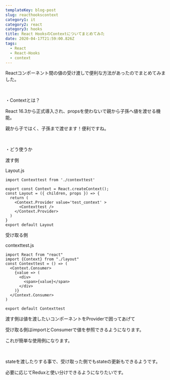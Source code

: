 ```yaml
---
templateKey: blog-post
slug: reacthookscontext
category1: it
category2: react
category3: hooks
title: React HooksのContextについてまとめてみた
date: 2020-04-17T21:59:00.826Z
tags:
  - React
  - React-Hooks
  - context
---
```

Reactコンポーネント間の値の受け渡しで便利な方法があったのでまとめてみました。

<br>

・Contextとは？

React 16.3から正式導入され、propsを使わないで親から子孫へ値を渡せる機能。

親から子ではく、子孫まで渡せます！便利ですね。

<br>

・どう使うか

渡す側

Layout.js

```
import Contexttest from './contexttest'

export const Context = React.createContext();
const Layout = ({ children, props }) => {
  return (
    <Context.Provider value='test_context' >
      <Contexttest />
    </Context.Provider>
  )
}
export default Layout

```

受け取る側

contexttest.js

```
import React from "react"
import {Context} from "./layout"
const Contexttest = () => (
  <Context.Consumer>
    {value => (
      <div>
        <span>{value}</span>
      </div>
    )}
  </Context.Consumer>
)

export default Contexttest
```

渡す側は値を渡したいコンポーネントをProviderで囲ってあげて

受け取る側はimportとConsumerで値を参照できるようになります。

これが簡単な使用例になります。

<br>

stateを渡したりする事で、受け取った側でもstateの更新もできるようです。

必要に応じてReduxと使い分けできるようになりたいです。
